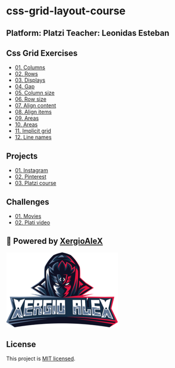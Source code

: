 # css-grid-layout-course

Platform: Platzi
Teacher: Leonidas Esteban
---


## Css Grid Exercises

* [01. Columns](css-grids/01.columns/index.html)
* [02. Rows](css-grids/02.rows/index.html)
* [03. Displays](css-grids/03.displays/index.html)
* [04. Gap](css-grids/04.gap/index.html)
* [05. Column size](css-grids/05.column-size/index.html)
* [06. Row size](css-grids/06.row-size/index.html)
* [07. Align content](css-grids/07.align-content/index.html)
* [08. Align items](css-grids/08.align-items/index.html)
* [09. Areas](css-grids/09.areas/index.html)
* [10. Areas](css-grids/10.areas/index.html)
* [11. Implicit grid](css-grids/11.implicit-grid/index.html)
* [12. Line names](css-grids/12.line-names/index.html)

## Projects

* [01. Instagram](projects/instagram/index.html)
* [02. Pinterest](projects/pinterest/index.html)
* [03. Platzi course](projects/plazi-course/index.html)

## Challenges

* [01. Movies](#)
* [02. Plati video](#)

## :electric_plug: Powered by [XergioAleX](https://www.xergioalex.com/)

<a href="https://www.xergioalex.com/" target="_blank">
  <img alt="XergioAleX Logo" src="xergioalex.png" width="300">
</a>

## License

This project is [MIT licensed](./LICENSE).
